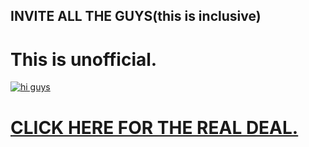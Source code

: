 ## INVITE ALL THE GUYS(this is inclusive)
 <h1>This is unofficial.</h1>
<a href="https://join.slack.com/t/zatek/shared_invite/MjEzNjE0NjgwMDk4LTE1MDAyNzk1MzktZDA5MmU3N2FhMQ">
    <img src="https://i.imgflip.com/1smd7y.jpg" alt="hi guys" class="inline"/>
   </a> 
    
<a href="https://join.slack.com/t/zatek/shared_invite/MjEzNjE0NjgwMDk4LTE1MDAyNzk1MzktZDA5MmU3N2FhMQ">
    <h1>CLICK HERE FOR THE REAL DEAL.</h1>
   </a> 
